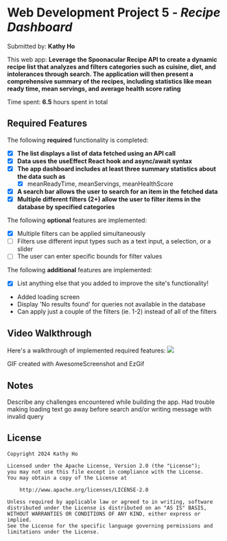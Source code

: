 # Web Development Project 5 - *Recipe Dashboard*

Submitted by: **Kathy Ho**

This web app: **Leverage the Spoonacular Recipe API to create a dynamic recipe list that analyzes and filters categories such as cuisine, diet, and intolerances through search. The application will then present a comprehensive summary of the recipes, including statistics like mean ready time, mean servings, and average health score rating**

Time spent: **6.5** hours spent in total

## Required Features

The following **required** functionality is completed:

- [x] **The list displays a list of data fetched using an API call**
- [x] **Data uses the useEffect React hook and async/await syntax**
- [x] **The app dashboard includes at least three summary statistics about the data such as**
  - [x] meanReadyTime, meanServings, meanHealthScore
- [x] **A search bar allows the user to search for an item in the fetched data**
- [x] **Multiple different filters (2+) allow the user to filter items in the database by specified categories**

The following **optional** features are implemented:

- [x] Multiple filters can be applied simultaneously
- [ ] Filters use different input types such as a text input, a selection, or a slider
- [ ] The user can enter specific bounds for filter values

The following **additional** features are implemented:

* [x] List anything else that you added to improve the site's functionality!
 - Added loading screen 
 - Display 'No results found' for queries not available in the database
 - Can apply just a couple of the filters (ie. 1-2) instead of all of the filters

## Video Walkthrough

Here's a walkthrough of implemented required features:
![](https://github.com/Llynoirx/recipe-dashboard/blob/main/recipe-dashboard.gif)

<!-- Replace this with whatever GIF tool you used! -->
GIF created with AwesomeScreenshot and EzGif  

## Notes

Describe any challenges encountered while building the app.
Had trouble making loading text go away before search and/or writing message with invalid query

## License

    Copyright 2024 Kathy Ho

    Licensed under the Apache License, Version 2.0 (the "License");
    you may not use this file except in compliance with the License.
    You may obtain a copy of the License at

        http://www.apache.org/licenses/LICENSE-2.0

    Unless required by applicable law or agreed to in writing, software
    distributed under the License is distributed on an "AS IS" BASIS,
    WITHOUT WARRANTIES OR CONDITIONS OF ANY KIND, either express or implied.
    See the License for the specific language governing permissions and
    limitations under the License.
